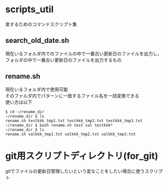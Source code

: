 # scripts_util
楽するためのコマンドスクリプト集

## search_old_date.sh
現在いるフォルダ内でのファイルの中で一番古い更新日のファイルを出力し、
フォルダの中で一番古い更新日のファイルを出力するもの

## rename.sh
現在いるフォルダ内で使用可能  
そのファルダ内でパターンに一致するファイル名を一括変換できる  
使い方は以下  
```
$ cd ~/rename_dir
~/rename_dir $ ls
rename.sh testkkk_tmp1.txt testkkk_tmp2.txt testkkk_tmp3.txt
~/rename_dir $ bash rename.sh test val testkkk*
~/rename_dir $ ls
rename.sh valkkk_tmp1.txt valkkk_tmp2.txt valkkk_tmp3.txt
```

# git用スクリプトディレクトリ(for_git)
gitでファイルの更新日管理したいという変なことをしたい場合に使うスクリプト
